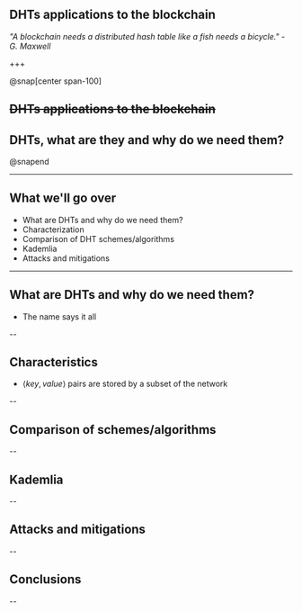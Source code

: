 ## DHTs applications to the blockchain

<em>"A blockchain needs a distributed hash table like a fish needs a bicycle." - G. Maxwell</em>

+++

@snap[center span-100]

## ~~DHTs applications to the blockchain~~

## DHTs, what are they and why do we need them?

@snapend

---

## What we'll go over

- What are DHTs and why do we need them?
- Characterization
- Comparison of DHT schemes/algorithms
- Kademlia
- Attacks and mitigations

---

## What are DHTs and why do we need them?

- The name says it all

--

## Characteristics

- $\langle key, value \rangle$ pairs are stored by a subset of the network

--

## Comparison of schemes/algorithms

--

## Kademlia

--

## Attacks and mitigations

--

## Conclusions

--
